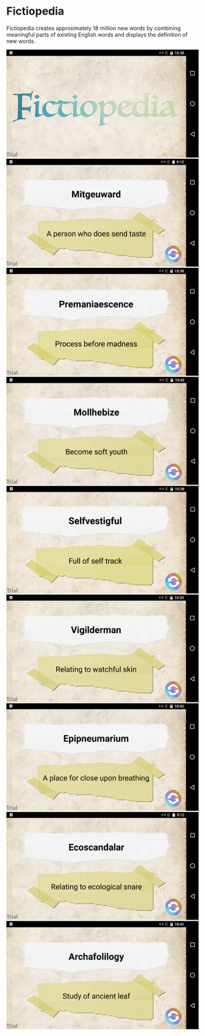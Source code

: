 # Fictiopedia

Fictiopedia creates approximately 18 million new words by combining meaningful parts of existing English words and displays 
the definition of new words.

![Screenshot](FictiopediaScreen.png)
![Screenshot](Mitgeuward.png)
![Screenshot](Premaniaescence.png)
![Screenshot](Mollhebize.png)
![Screenshot](Selfvestigful.png)
![Screenshot](Vigilderman.png)
![Screenshot](Epipneumarium.png)
![Screenshot](Ecoscandalar.png)
![Screenshot](Archafolilogy.png)
